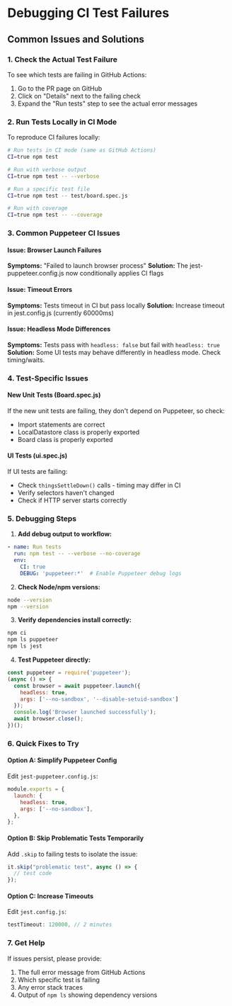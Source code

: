 # Debugging CI Test Failures

## Common Issues and Solutions

### 1. Check the Actual Test Failure
To see which tests are failing in GitHub Actions:
1. Go to the PR page on GitHub
2. Click on "Details" next to the failing check
3. Expand the "Run tests" step to see the actual error messages

### 2. Run Tests Locally in CI Mode
To reproduce CI failures locally:
```bash
# Run tests in CI mode (same as GitHub Actions)
CI=true npm test

# Run with verbose output
CI=true npm test -- --verbose

# Run a specific test file
CI=true npm test -- test/board.spec.js

# Run with coverage
CI=true npm test -- --coverage
```

### 3. Common Puppeteer CI Issues

#### Issue: Browser Launch Failures
**Symptoms:** "Failed to launch browser process"
**Solution:** The jest-puppeteer.config.js now conditionally applies CI flags

#### Issue: Timeout Errors
**Symptoms:** Tests timeout in CI but pass locally
**Solution:** Increase timeout in jest.config.js (currently 60000ms)

#### Issue: Headless Mode Differences
**Symptoms:** Tests pass with `headless: false` but fail with `headless: true`
**Solution:** Some UI tests may behave differently in headless mode. Check timing/waits.

### 4. Test-Specific Issues

#### New Unit Tests (Board.spec.js)
If the new unit tests are failing, they don't depend on Puppeteer, so check:
- Import statements are correct
- LocalDatastore class is properly exported
- Board class is properly exported

#### UI Tests (ui.spec.js)
If UI tests are failing:
- Check `thingsSettleDown()` calls - timing may differ in CI
- Verify selectors haven't changed
- Check if HTTP server starts correctly

### 5. Debugging Steps

1. **Add debug output to workflow:**
```yaml
- name: Run tests
  run: npm test -- --verbose --no-coverage
  env:
    CI: true
    DEBUG: 'puppeteer:*'  # Enable Puppeteer debug logs
```

2. **Check Node/npm versions:**
```bash
node --version
npm --version
```

3. **Verify dependencies install correctly:**
```bash
npm ci
npm ls puppeteer
npm ls jest
```

4. **Test Puppeteer directly:**
```javascript
const puppeteer = require('puppeteer');
(async () => {
  const browser = await puppeteer.launch({ 
    headless: true,
    args: ['--no-sandbox', '--disable-setuid-sandbox']
  });
  console.log('Browser launched successfully');
  await browser.close();
})();
```

### 6. Quick Fixes to Try

#### Option A: Simplify Puppeteer Config
Edit `jest-puppeteer.config.js`:
```javascript
module.exports = {
  launch: {
    headless: true,
    args: ['--no-sandbox'],
  },
};
```

#### Option B: Skip Problematic Tests Temporarily
Add `.skip` to failing tests to isolate the issue:
```javascript
it.skip("problematic test", async () => {
  // test code
});
```

#### Option C: Increase Timeouts
Edit `jest.config.js`:
```javascript
testTimeout: 120000, // 2 minutes
```

### 7. Get Help

If issues persist, please provide:
1. The full error message from GitHub Actions
2. Which specific test is failing
3. Any error stack traces
4. Output of `npm ls` showing dependency versions
